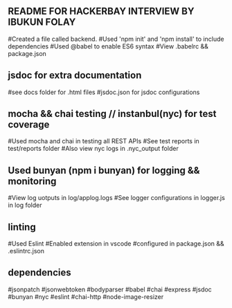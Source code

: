 ## README FOR HACKERBAY INTERVIEW BY IBUKUN FOLAY

#Created a file called backend. 
#Used 'npm init' and 'npm install' to include dependencies
#Used @babel to enable ES6 syntax
#View .babelrc && package.json 

## jsdoc for extra documentation
#see docs folder for .html files 
#jsdoc.json for jsdoc configurations

## mocha && chai testing // instanbul(nyc) for test coverage
#Used mocha and chai in testing all REST APIs
#See test reports in test/reports folder
#Also view nyc logs in .nyc_output folder

## Used bunyan (npm i bunyan) for logging && monitoring
#View log uotputs in log/applog.logs
#See logger configurations in logger.js in log folder

## linting 
#Used Eslint 
#Enabled extension in vscode
#configured in package.json && .eslintrc.json

## dependencies
#jsonpatch
#jsonwebtoken
#bodyparser
#babel
#chai
#express
#jsdoc
#bunyan
#nyc
#eslint
#chai-http
#node-image-resizer